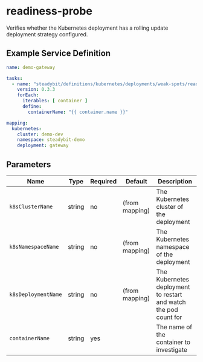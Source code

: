 # readiness-probe

Verifies whether the Kubernetes deployment has a rolling update deployment strategy configured.

## Example Service Definition

```yaml
name: demo-gateway

tasks:
  - name: "steadybit/definitions/kubernetes/deployments/weak-spots/readiness-probe"
    version: 0.3.3
    forEach:
      iterables: [ container ]
      define:
        containerName: "{{ container.name }}"

mapping:
  kubernetes:
    cluster: demo-dev
    namespace: steadybit-demo
    deployment: gateway
```

## Parameters

| Name                | Type   | Required | Default        | Description                                                      |
|---------------------|--------|----------|----------------|------------------------------------------------------------------|
| `k8sClusterName`    | string | no       | (from mapping) | The Kubernetes cluster of the deployment                         |
| `k8sNamespaceName`  | string | no       | (from mapping) | The Kubernetes namespace of the deployment                       |
| `k8sDeploymentName` | string | no       | (from mapping) | The Kubernetes deployment to restart and watch the pod count for |
| `containerName`     | string | yes      |                | The name of the container to investigate                         |